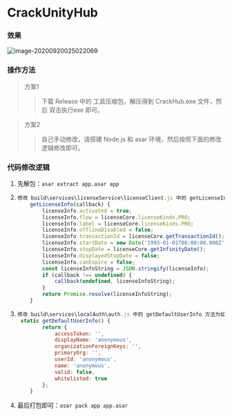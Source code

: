 # CrackUnityHub



### 效果

![image-20200920025022069](Image/image-20200920025022069.png)



### 操作方法


> 方案1
>> 下载 Release 中的 工具压缩包，解压得到 CrackHub.exe 文件，然后 双击执行exe 即可。

> 方案2
>> 自己手动修改，请搭建 Node.js 和 asar 环境，然后按照下面的修改逻辑修改即可。




### 代码修改逻辑


1. 先解包：```asar extract app.asar app```

2. 
    ```javascript
    修改 build\services\licenseService\licenseClient.js 中的 getLicenseInfo 方法为如下代码：
    	getLicenseInfo(callback) {
            licenseInfo.activated = true;
            licenseInfo.flow = licenseCore.licenseKinds.PRO;
            licenseInfo.label = licenseCore.licenseKinds.PRO;
            licenseInfo.offlineDisabled = false;
            licenseInfo.transactionId = licenseCore.getTransactionId();
            licenseInfo.startDate = new Date('1993-01-01T08:00:00.000Z');
            licenseInfo.stopDate = licenseCore.getInfinityDate();
            licenseInfo.displayedStopDate = false;
            licenseInfo.canExpire = false;
            const licenseInfoString = JSON.stringify(licenseInfo);
            if (callback !== undefined) {
                callback(undefined, licenseInfoString);
            }
            return Promise.resolve(licenseInfoString);
        }
    ```

3. ```javascript
   修改 build\services\localAuth\auth.js 中的 getDefaultUserInfo 方法为如下代码：
   	static getDefaultUserInfo() {
           return {
               accessToken: '',
               displayName: 'anonymous',
               organizationForeignKeys: '',
               primaryOrg: '',
               userId: 'anonymous',
               name: 'anonymous',
               valid: false,
               whitelisted: true
           };
       }
   ```

4. 最后打包即可：```asar pack app app.asar```



